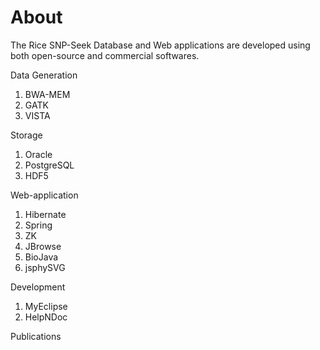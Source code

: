 # About

The Rice SNP-Seek Database and Web applications are developed using both open-source and commercial softwares.


Data Generation
1.	BWA-MEM
2.	GATK
3.	VISTA

Storage
1.	Oracle
2.	PostgreSQL
3.	HDF5

Web-application
1.	Hibernate
2.	Spring
3.	ZK
4.	JBrowse
5.	BioJava
6.	jsphySVG

Development
1)   MyEclipse
2)   HelpNDoc


Publications

